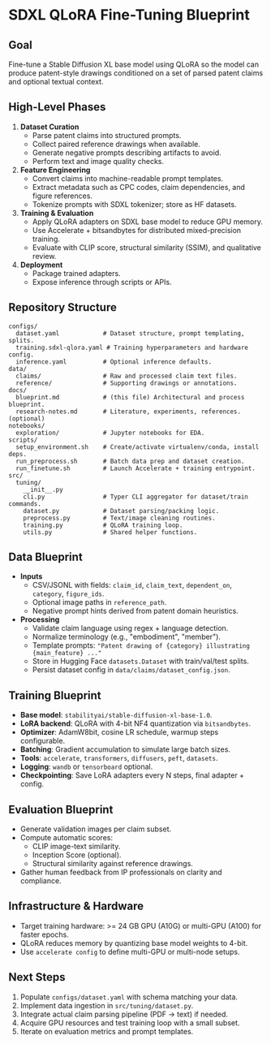 # SDXL QLoRA Fine-Tuning Blueprint

## Goal

Fine-tune a Stable Diffusion XL base model using QLoRA so the model can produce patent-style drawings conditioned on a set of parsed patent claims and optional textual context.

## High-Level Phases

1. **Dataset Curation**
   - Parse patent claims into structured prompts.
   - Collect paired reference drawings when available.
   - Generate negative prompts describing artifacts to avoid.
   - Perform text and image quality checks.
2. **Feature Engineering**
   - Convert claims into machine-readable prompt templates.
   - Extract metadata such as CPC codes, claim dependencies, and figure references.
   - Tokenize prompts with SDXL tokenizer; store as HF datasets.
3. **Training & Evaluation**
   - Apply QLoRA adapters on SDXL base model to reduce GPU memory.
   - Use Accelerate + bitsandbytes for distributed mixed-precision training.
   - Evaluate with CLIP score, structural similarity (SSIM), and qualitative review.
4. **Deployment**
   - Package trained adapters.
   - Expose inference through scripts or APIs.

## Repository Structure

```
configs/
  dataset.yaml            # Dataset structure, prompt templating, splits.
  training.sdxl-qlora.yaml # Training hyperparameters and hardware config.
  inference.yaml          # Optional inference defaults.
data/
  claims/                 # Raw and processed claim text files.
  reference/              # Supporting drawings or annotations.
docs/
  blueprint.md            # (this file) Architectural and process blueprint.
  research-notes.md       # Literature, experiments, references. (optional)
notebooks/
  exploration/            # Jupyter notebooks for EDA.
scripts/
  setup_environment.sh    # Create/activate virtualenv/conda, install deps.
  run_preprocess.sh       # Batch data prep and dataset creation.
  run_finetune.sh         # Launch Accelerate + training entrypoint.
src/
  tuning/
    __init__.py
    cli.py                # Typer CLI aggregator for dataset/train commands.
    dataset.py            # Dataset parsing/packing logic.
    preprocess.py         # Text/image cleaning routines.
    training.py           # QLoRA training loop.
    utils.py              # Shared helper functions.
```

## Data Blueprint

- **Inputs**
  - CSV/JSONL with fields: `claim_id`, `claim_text`, `dependent_on`, `category`, `figure_ids`.
  - Optional image paths in `reference_path`.
  - Negative prompt hints derived from patent domain heuristics.
- **Processing**
  - Validate claim language using regex + language detection.
  - Normalize terminology (e.g., "embodiment", "member").
  - Template prompts: `"Patent drawing of {category} illustrating {main_feature} ..."`
  - Store in Hugging Face `datasets.Dataset` with train/val/test splits.
  - Persist dataset config in `data/claims/dataset_config.json`.

## Training Blueprint

- **Base model**: `stabilityai/stable-diffusion-xl-base-1.0`.
- **LoRA backend**: QLoRA with 4-bit NF4 quantization via `bitsandbytes`.
- **Optimizer**: AdamW8bit, cosine LR schedule, warmup steps configurable.
- **Batching**: Gradient accumulation to simulate large batch sizes.
- **Tools**: `accelerate`, `transformers`, `diffusers`, `peft`, `datasets`.
- **Logging**: `wandb` or `tensorboard` optional.
- **Checkpointing**: Save LoRA adapters every N steps, final adapter + config.

## Evaluation Blueprint

- Generate validation images per claim subset.
- Compute automatic scores:
  - CLIP image-text similarity.
  - Inception Score (optional).
  - Structural similarity against reference drawings.
- Gather human feedback from IP professionals on clarity and compliance.

## Infrastructure & Hardware

- Target training hardware: >= 24 GB GPU (A10G) or multi-GPU (A100) for faster epochs.
- QLoRA reduces memory by quantizing base model weights to 4-bit.
- Use `accelerate config` to define multi-GPU or multi-node setups.

## Next Steps

1. Populate `configs/dataset.yaml` with schema matching your data.
2. Implement data ingestion in `src/tuning/dataset.py`.
3. Integrate actual claim parsing pipeline (PDF → text) if needed.
4. Acquire GPU resources and test training loop with a small subset.
5. Iterate on evaluation metrics and prompt templates.

